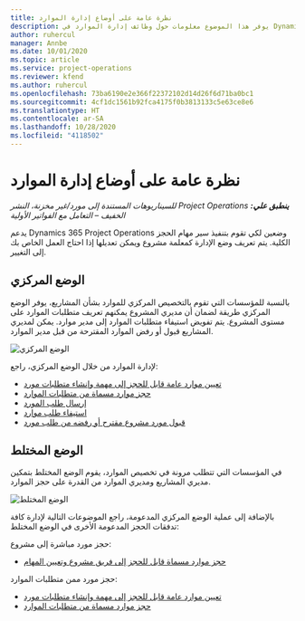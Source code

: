 ```yaml
---
title: نظرة عامة على أوضاع إدارة الموارد
description: يوفر هذا الموضوع معلومات حول وظائف إدارة الموارد في Dynamics 365 Project Operations.
author: ruhercul
manager: Annbe
ms.date: 10/01/2020
ms.topic: article
ms.service: project-operations
ms.reviewer: kfend
ms.author: ruhercul
ms.openlocfilehash: 73ba6190e2e366f22372102d14d26f6d71ba0bc1
ms.sourcegitcommit: 4cf1dc1561b92fca4175f0b3813133c5e63ce8e6
ms.translationtype: HT
ms.contentlocale: ar-SA
ms.lasthandoff: 10/28/2020
ms.locfileid: "4118502"
---
```

# <a name="resource-management-modes-overview"></a>نظرة عامة على أوضاع إدارة الموارد

_**ينطبق علي:** ‏‫Project Operations للسيناريوهات المستندة إلى مورد/غير مخزنة‬، ‏‫النشر الخفيف – التعامل مع الفواتير الأولية‬_


يدعم Dynamics 365 Project Operations وضعين لكي تقوم بتنفيذ سير مهام الحجز الكلية. يتم تعريف وضع الإدارة كمعلمة مشروع ويمكن تعديلها إذا احتاج العمل الخاص بك إلى التغيير.    

## <a name="central-mode"></a>الوضع المركزي
بالنسبة للمؤسسات التي تقوم بالتخصيص المركزي للموارد بشأن المشاريع، يوفر الوضع المركزي طريقة لضمان أن مديري المشروع يمكنهم تعريف متطلبات الموارد على مستوى المشروع. يتم تفويض استيفاء متطلبات الموارد إلى مدير موارد. يمكن لمديري المشاريع قبول أو رفض الموارد المقترحة من قبل مدير الموارد.

![الوضع المركزي](./media/resource-management-central.png)

لإدارة الموارد من خلال الوضع المركزي، راجع:

- [تعيين موارد عامة قابل للحجز إلى مهمة وإنشاء متطلبات مورد](https://docs.microsoft.com/dynamics365/project-service/assign-generic-bookable-resource)
- [حجز موارد مسماة من متطلبات الموارد](https://docs.microsoft.com/dynamics365/project-service/book-named-resource)
- [إرسال طلب المورد](https://docs.microsoft.com/dynamics365/project-service/submit-resource-request)
- [استيفاء طلب موارد](https://docs.microsoft.com/dynamics365/project-service/resource-management-fulfill-requests)
- [قبول مورد مشروع مقترح أو رفضه من طلب مورد](https://docs.microsoft.com/dynamics365/project-service/accept-reject-proposed-resource)

## <a name="hybrid-mode"></a>الوضع المختلط
في المؤسسات التي تتطلب مرونة في تخصيص الموارد، يقوم الوضع المختلط بتمكين مديري المشاريع ومديري الموارد من القدرة على حجز الموارد.

![الوضع المختلط](./media/resource-management-hybrid.png)

بالإضافة إلى عملية الوضع المركزي المدعومة، راجع الموضوعات التالية لإدارة كافة تدفقات الحجز المدعومة الأخرى في الوضع المختلط:

حجز مورد مباشرة إلى مشروع:
- [حجز موارد مسماة قابل للحجز إلى فريق مشروع وتعيين المهام](https://docs.microsoft.com/dynamics365/project-service/assign-named-bookable-resource)

حجز مورد ممن متطلبات الموارد:
- [تعيين موارد عامة قابل للحجز إلى مهمة وإنشاء متطلبات مورد](https://docs.microsoft.com/dynamics365/project-service/assign-generic-bookable-resource)
- [حجز موارد مسماة من متطلبات الموارد](https://docs.microsoft.com/dynamics365/project-service/book-named-resource)
